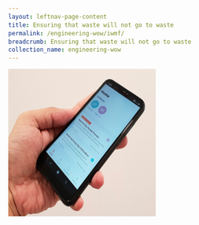 ```yaml
---
layout: leftnav-page-content
title: Ensuring that waste will not go to waste
permalink: /engineering-wow/iwmf/
breadcrumb: Ensuring that waste will not go to waste
collection_name: engineering-wow
---
```



<img src="/images/parents gateway.jpg" width="300" height="300">
